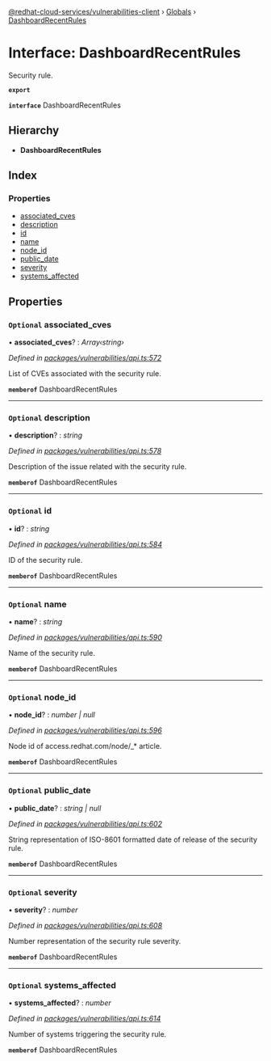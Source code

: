 [@redhat-cloud-services/vulnerabilities-client](../README.md) › [Globals](../globals.md) › [DashboardRecentRules](dashboardrecentrules.md)

# Interface: DashboardRecentRules

Security rule.

**`export`** 

**`interface`** DashboardRecentRules

## Hierarchy

* **DashboardRecentRules**

## Index

### Properties

* [associated_cves](dashboardrecentrules.md#optional-associated_cves)
* [description](dashboardrecentrules.md#optional-description)
* [id](dashboardrecentrules.md#optional-id)
* [name](dashboardrecentrules.md#optional-name)
* [node_id](dashboardrecentrules.md#optional-node_id)
* [public_date](dashboardrecentrules.md#optional-public_date)
* [severity](dashboardrecentrules.md#optional-severity)
* [systems_affected](dashboardrecentrules.md#optional-systems_affected)

## Properties

### `Optional` associated_cves

• **associated_cves**? : *Array‹string›*

*Defined in [packages/vulnerabilities/api.ts:572](https://github.com/fhlavac/javascript-clients/blob/master/packages/vulnerabilities/api.ts#L572)*

List of CVEs associated with the security rule.

**`memberof`** DashboardRecentRules

___

### `Optional` description

• **description**? : *string*

*Defined in [packages/vulnerabilities/api.ts:578](https://github.com/fhlavac/javascript-clients/blob/master/packages/vulnerabilities/api.ts#L578)*

Description of the issue related with the security rule.

**`memberof`** DashboardRecentRules

___

### `Optional` id

• **id**? : *string*

*Defined in [packages/vulnerabilities/api.ts:584](https://github.com/fhlavac/javascript-clients/blob/master/packages/vulnerabilities/api.ts#L584)*

ID of the security rule.

**`memberof`** DashboardRecentRules

___

### `Optional` name

• **name**? : *string*

*Defined in [packages/vulnerabilities/api.ts:590](https://github.com/fhlavac/javascript-clients/blob/master/packages/vulnerabilities/api.ts#L590)*

Name of the security rule.

**`memberof`** DashboardRecentRules

___

### `Optional` node_id

• **node_id**? : *number | null*

*Defined in [packages/vulnerabilities/api.ts:596](https://github.com/fhlavac/javascript-clients/blob/master/packages/vulnerabilities/api.ts#L596)*

Node id of access.redhat.com/node/_* article.

**`memberof`** DashboardRecentRules

___

### `Optional` public_date

• **public_date**? : *string | null*

*Defined in [packages/vulnerabilities/api.ts:602](https://github.com/fhlavac/javascript-clients/blob/master/packages/vulnerabilities/api.ts#L602)*

String representation of ISO-8601 formatted date of release of the security rule.

**`memberof`** DashboardRecentRules

___

### `Optional` severity

• **severity**? : *number*

*Defined in [packages/vulnerabilities/api.ts:608](https://github.com/fhlavac/javascript-clients/blob/master/packages/vulnerabilities/api.ts#L608)*

Number representation of the security rule severity.

**`memberof`** DashboardRecentRules

___

### `Optional` systems_affected

• **systems_affected**? : *number*

*Defined in [packages/vulnerabilities/api.ts:614](https://github.com/fhlavac/javascript-clients/blob/master/packages/vulnerabilities/api.ts#L614)*

Number of systems triggering the security rule.

**`memberof`** DashboardRecentRules
